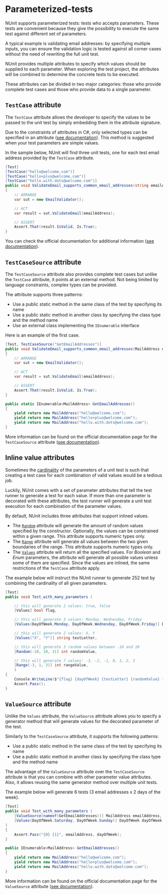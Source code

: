 # Parameterized-tests

NUnit supports parameterized tests: tests who accepts parameters. These tests are convenient because they give the possibility to execute the same test against different set of parameters.

A typical example is validating email addresses: by specifying multiple inputs, you can ensure the validation logic is tested against all corner cases without the need of rewriting the full unit test.

NUnit provides multiple attributes to specify which values should be supplied to each parameter. When exploring the test project, the attributes will be combined to determine the concrete tests to be executed.

These attributes can be divided in two major categories: those who provide complete test cases and those who provide data to a single parameter.

## `TestCase` attribute

The `TestCase` attribute allows the developer to specify the values to be passed to the unit test by simply embedding them in the attribute signature.

Due to the constraints of attributes in C\#, only selected types can be specified in an attribute \([see documentation](https://docs.microsoft.com/en-us/dotnet/csharp/language-reference/language-specification/attributes#attribute-parameter-types)\). This method is suggested when your test parameters are simple values.

In the sample below, NUnit will find three unit tests, one for each test email address provided by the `TestCase` attribute.

```csharp
[Test]
[TestCase("hello@welcome.com")]
[TestCase("hello+plus@welcome.com")]
[TestCase("hello.with.dots@welcome.com")]
public void ValidateEmail_supports_common_email_addresses(string emailAddress)
{
    // ARRANGE
    var sut = new EmailValidator();

    // ACT
    var result = sut.ValidateEmail(emailAddress);

    // ASSERT
    Assert.That(result.IsValid, Is.True);
}
```

You can check the official documentation for additional information \([see documentation](https://github.com/nunit/docs/wiki/TestCase-Attribute)\).

## `TestCaseSource` attribute

The `TestCaseSource` attribute also provides complete test cases but unlike the `TestCase` attribute, it points at an external method. Not being limited by language constraints, complex types can be provided.

The attribute supports three patterns:

* Use a public static method in the same class of the test by specifying its name
* Use a public static method in another class by specifying the class type and the method name
* Use an external class implementing the `IEnumerable` interface

Here is an example of the first case.

```csharp
[Test, TestCaseSource("GetEmailAddresses")]
public void ValidateEmail_supports_common_email_addresses(MailAddress emailAddress)
{
    // ARRANGE
    var sut = new EmailValidator();

    // ACT
    var result = sut.ValidateEmail(emailAddress);

    // ASSERT
    Assert.That(result.IsValid, Is.True);
}

public static IEnumerable<MailAddress> GetEmailAddresses()
{
    yield return new MailAddress("hello@welcome.com");
    yield return new MailAddress("hello+plus@welcome.com");
    yield return new MailAddress("hello.with.dots@welcome.com");
}
```

More information can be found on the official documentation page for the `TestCaseSource` attribute \([see documentation](https://github.com/nunit/docs/wiki/TestCaseSource-Attribute)\).

## Inline value attributes

Sometimes the [cardinality](https://en.wikipedia.org/wiki/Cardinality) of the parameters of a unit test is such that creating a test case for each combination of valid values would be a tedious job.

Luckily, NUnit comes with a set of parameter attributes that tell the test runner to generate a test for each value. If more than one parameter is decorated with these attributes, the test runner will generate a unit test execution for each combination of the parameter values.

By default, NUnit includes three attributes that support inlined values.

* The [`Random`](https://github.com/nunit/docs/wiki/Random-Attribute) attribute will generate the amount of random values specified by the constructor. Optionally, the values can be constrained within a given range. This attribute supports numeric types only.
* The [`Range`](https://github.com/nunit/docs/wiki/Range-Attribute) attribute will generate all values between the two given boundaries of the range. This attribute supports numeric types only.
* The [`Values`](https://github.com/nunit/docs/wiki/Values-Attribute) attribute will return all the specified values. For _Boolean_ and _Enum_ parameters, the attribute will generate all possible values unless some of them are specified. Since the values are inlined, the same restrictions of the `TestCase` attribute apply.

The example below will instruct the NUnit runner to generate 252 test by combining the cardinality of all given parameters.

```csharp
[Test]
public void Test_with_many_parameters (

    // this will generate 2 values: true, false
    [Values] bool flag,

    // this will generate 3 values: Monday, Wednesday, Friday
    [Values(DayOfWeek.Monday, DayOfWeek.Wednesday, DayOfWeek.Friday)] DayOfWeek dayOfWeek,

    // this will generate 2 values: X, Y
    [Values("X", "Y")] string testLetter,

    // this will generate 3 random values between -10 and 10
    [Random(-10, 10, 3)] int randomValue,

    // this will generate 7 values: -3, -2, -1, 0, 1, 2, 3
    [Range(-3, 1, 3)] int rangeValue,
    )
{
    Console.WriteLine($"{flag} {dayOfWeek} {testLetter} {randomValue} {rangeValue}");
    Assert.Pass();
}
```

## `ValueSource` attribute

Unlike the `Values` attribute, the `ValueSource` attribute allows you to specify a generator method that will generate values for the decorated parameter of the test.

Similarly to the `TestCaseSource` attribute, it supports the following patterns:

* Use a public static method in the same class of the test by specifying its name
* Use a public static method in another class by specifying the class type and the method name

The advantage of the `ValueSource` attribute over the `TestCaseSource` attribute is that you can combine with other parameter value attributes. Also, it allows reusing the same generator method over multiple unit tests.

The example below will generate 6 tests \(3 email addresses x 2 days of the week\).

```csharp
[Test]
public void Test_with_many_parameters (
    [ValueSource(nameof(GetEmailAddresses))] MailAddress emailAddress,
    [Values(DayOfWeek.Saturday, DayOfWeek.Sunday)] DayOfWeek dayOfWeek
)
{
    Assert.Pass("{0} {1}", emailAddress, dayOfWeek);
}

public IEnumerable<MailAddress> GetEmailAddresses()
{
    yield return new MailAddress("hello@welcome.com");
    yield return new MailAddress("hello+plus@welcome.com");
    yield return new MailAddress("hello.with.dots@welcome.com");
}
```

More information can be found on the official documentation page for the `ValueSource` attribute \([see documentation](https://github.com/nunit/docs/wiki/ValueSource-Attribute)\).

